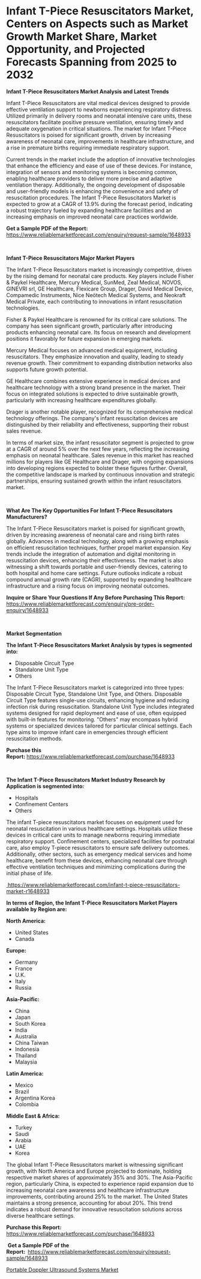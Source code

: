 <p><h1>Infant T-Piece Resuscitators Market, Centers on Aspects such as Market Growth Market Share, Market Opportunity, and Projected Forecasts Spanning from 2025 to 2032</h1></p><p><strong>Infant T-Piece Resuscitators Market Analysis and Latest Trends</strong></p>
<p><p>Infant T-Piece Resuscitators are vital medical devices designed to provide effective ventilation support to newborns experiencing respiratory distress. Utilized primarily in delivery rooms and neonatal intensive care units, these resuscitators facilitate positive pressure ventilation, ensuring timely and adequate oxygenation in critical situations. The market for Infant T-Piece Resuscitators is poised for significant growth, driven by increasing awareness of neonatal care, improvements in healthcare infrastructure, and a rise in premature births requiring immediate respiratory support.</p><p>Current trends in the market include the adoption of innovative technologies that enhance the efficiency and ease of use of these devices. For instance, integration of sensors and monitoring systems is becoming common, enabling healthcare providers to deliver more precise and adaptive ventilation therapy. Additionally, the ongoing development of disposable and user-friendly models is enhancing the convenience and safety of resuscitation procedures. The Infant T-Piece Resuscitators Market is expected to grow at a CAGR of 13.9% during the forecast period, indicating a robust trajectory fueled by expanding healthcare facilities and an increasing emphasis on improved neonatal care practices worldwide.</p></p>
<p><strong>Get a Sample PDF of the Report:&nbsp;</strong> <a href="https://www.reliablemarketforecast.com/enquiry/request-sample/1648933?utm_campaign=2413&utm_medium=2&utm_source=Github&utm_content=ia&utm_term=26032025&utm_id=infant-t-piece-resuscitators">https://www.reliablemarketforecast.com/enquiry/request-sample/1648933</a></p>
<p>&nbsp;</p>
<p><strong>Infant T-Piece Resuscitators Major Market Players</strong></p>
<p><p>The Infant T-Piece Resuscitators market is increasingly competitive, driven by the rising demand for neonatal care products. Key players include Fisher & Paykel Healthcare, Mercury Medical, SunMed, Zeal Medical, NOVOS, GINEVRI srl, GE Healthcare, Flexicare Group, Drager, David Medical Device, Compamedic Instruments, Nice Neötech Medical Systems, and Neokraft Medical Private, each contributing to innovations in infant resuscitation technologies.</p><p>Fisher & Paykel Healthcare is renowned for its critical care solutions. The company has seen significant growth, particularly after introducing products enhancing neonatal care. Its focus on research and development positions it favorably for future expansion in emerging markets.</p><p>Mercury Medical focuses on advanced medical equipment, including resuscitators. They emphasize innovation and quality, leading to steady revenue growth. Their commitment to expanding distribution networks also supports future growth potential.</p><p>GE Healthcare combines extensive experience in medical devices and healthcare technology with a strong brand presence in the market. Their focus on integrated solutions is expected to drive sustainable growth, particularly with increasing healthcare expenditures globally.</p><p>Drager is another notable player, recognized for its comprehensive medical technology offerings. The company's infant resuscitation devices are distinguished by their reliability and effectiveness, supporting their robust sales revenue.</p><p>In terms of market size, the infant resuscitator segment is projected to grow at a CAGR of around 5% over the next few years, reflecting the increasing emphasis on neonatal healthcare. Sales revenue in this market has reached millions for players like GE Healthcare and Drager, with ongoing expansions into developing regions expected to bolster these figures further. Overall, the competitive landscape is marked by continuous innovation and strategic partnerships, ensuring sustained growth within the infant resuscitators market.</p></p>
<p>&nbsp;</p>
<p><strong>What Are The Key Opportunities For Infant T-Piece Resuscitators Manufacturers?</strong></p>
<p><p>The Infant T-Piece Resuscitators market is poised for significant growth, driven by increasing awareness of neonatal care and rising birth rates globally. Advances in medical technology, along with a growing emphasis on efficient resuscitation techniques, further propel market expansion. Key trends include the integration of automation and digital monitoring in resuscitation devices, enhancing their effectiveness. The market is also witnessing a shift towards portable and user-friendly devices, catering to both hospital and home care settings. Future outlooks indicate a robust compound annual growth rate (CAGR), supported by expanding healthcare infrastructure and a rising focus on improving neonatal outcomes.</p></p>
<p><strong>Inquire or Share Your Questions If Any Before Purchasing This Report:</strong> <a href="https://www.reliablemarketforecast.com/enquiry/pre-order-enquiry/1648933?utm_campaign=2413&utm_medium=2&utm_source=Github&utm_content=ia&utm_term=26032025&utm_id=infant-t-piece-resuscitators">https://www.reliablemarketforecast.com/enquiry/pre-order-enquiry/1648933</a></p>
<p>&nbsp;</p>
<p><strong>Market Segmentation</strong></p>
<p><strong>The Infant T-Piece Resuscitators Market Analysis by types is segmented into:</strong></p>
<p><ul><li>Disposable Circuit Type</li><li>Standalone Unit Type</li><li>Others</li></ul></p>
<p><p>The Infant T-Piece Resuscitators market is categorized into three types: Disposable Circuit Type, Standalone Unit Type, and Others. Disposable Circuit Type features single-use circuits, enhancing hygiene and reducing infection risk during resuscitation. Standalone Unit Type includes integrated systems designed for rapid deployment and ease of use, often equipped with built-in features for monitoring. "Others" may encompass hybrid systems or specialized devices tailored for particular clinical settings. Each type aims to improve infant care in emergencies through efficient resuscitation methods.</p></p>
<p><strong>Purchase this Report:&nbsp;</strong><a href="https://www.reliablemarketforecast.com/purchase/1648933?utm_campaign=2413&utm_medium=2&utm_source=Github&utm_content=ia&utm_term=26032025&utm_id=infant-t-piece-resuscitators">https://www.reliablemarketforecast.com/purchase/1648933</a></p>
<p>&nbsp;</p>
<p><strong>The Infant T-Piece Resuscitators Market Industry Research by Application is segmented into:</strong></p>
<p><ul><li>Hospitals</li><li>Confinement Centers</li><li>Others</li></ul></p>
<p><p>The infant T-piece resuscitators market focuses on equipment used for neonatal resuscitation in various healthcare settings. Hospitals utilize these devices in critical care units to manage newborns requiring immediate respiratory support. Confinement centers, specialized facilities for postnatal care, also employ T-piece resuscitators to ensure safe delivery outcomes. Additionally, other sectors, such as emergency medical services and home healthcare, benefit from these devices, enhancing neonatal care through effective ventilation techniques and minimizing complications during the initial phase of life.</p></p>
<p><a href="https://www.reliablemarketforecast.com/infant-t-piece-resuscitators-market-r1648933?utm_campaign=2413&utm_medium=2&utm_source=Github&utm_content=ia&utm_term=26032025&utm_id=infant-t-piece-resuscitators">&nbsp;https://www.reliablemarketforecast.com/infant-t-piece-resuscitators-market-r1648933</a></p>
<p><strong>In terms of Region, the Infant T-Piece Resuscitators Market Players available by Region are:</strong></p>
<p>
    <p> <strong> North America: </strong>
        <ul>
            <li>United States</li>
            <li>Canada</li>
        </ul>
        </p> 
    <p> <strong> Europe: </strong>
        <ul>
            <li>Germany</li>
            <li>France</li>
            <li>U.K.</li>
            <li>Italy</li>
            <li>Russia</li>
        </ul>
        </p> 
    <p> <strong> Asia-Pacific: </strong>
        <ul>
            <li>China</li>
            <li>Japan</li>
            <li>South Korea</li>
            <li>India</li>
            <li>Australia</li>
            <li>China Taiwan</li>
            <li>Indonesia</li>
            <li>Thailand</li>
            <li>Malaysia</li>
        </ul>
        </p> 
    <p> <strong> Latin America: </strong>
        <ul>
            <li>Mexico</li>
            <li>Brazil</li>
            <li>Argentina Korea</li>
            <li>Colombia</li>
        </ul>
        </p> 
    <p> <strong> Middle East & Africa: </strong>
        <ul>
            <li>Turkey</li>
            <li>Saudi</li>
            <li>Arabia</li>
            <li>UAE</li>
            <li>Korea</li>
        </ul>
    </p>
    </p>
<p><p>The global Infant T-Piece Resuscitators market is witnessing significant growth, with North America and Europe projected to dominate, holding respective market shares of approximately 35% and 30%. The Asia-Pacific region, particularly China, is expected to experience rapid expansion due to increasing neonatal care awareness and healthcare infrastructure improvements, contributing around 25% to the market. The United States maintains a strong presence, accounting for about 20%. This trend indicates a robust demand for innovative resuscitation solutions across diverse healthcare settings.</p></p>
<p><strong>Purchase this Report: </strong><a href="https://www.reliablemarketforecast.com/purchase/1648933?utm_campaign=2413&utm_medium=2&utm_source=Github&utm_content=ia&utm_term=26032025&utm_id=infant-t-piece-resuscitators">https://www.reliablemarketforecast.com/purchase/1648933</a></p>
<p>&nbsp;<strong>Get a Sample PDF of the Report:&nbsp;&nbsp;</strong><a href="https://www.reliablemarketforecast.com/enquiry/request-sample/1648933?utm_campaign=2413&utm_medium=2&utm_source=Github&utm_content=ia&utm_term=26032025&utm_id=infant-t-piece-resuscitators">https://www.reliablemarketforecast.com/enquiry/request-sample/1648933</a></p>
<p><strong></strong></p>
<p><p><a href="https://github.com/hartsockdonnette82/Market-Research-Report-List-1/blob/main/portable-doppler-ultrasound-systems-market.md?utm_campaign=2413&utm_medium=2&utm_source=Github&utm_content=ia&utm_term=26032025&utm_id=infant-t-piece-resuscitators">Portable Doppler Ultrasound Systems Market</a></p></p>